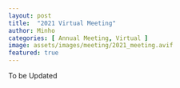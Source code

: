 ```yaml
---
layout: post
title:  "2021 Virtual Meeting"
author: Minho
categories: [ Annual Meeting, Virtual ]
image: assets/images/meeting/2021_meeting.avif
featured: true
---
```


To be Updated